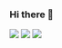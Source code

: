 ### Hi there 👋

<!--
**jesusoviedo/jesusoviedo** is a ✨ _special_ ✨ repository because its `README.md` (this file) appears on your GitHub profile.

Here are some ideas to get you started:

- 🔭 I’m currently working on ...
- 🌱 I’m currently learning ...
- 👯 I’m looking to collaborate on ...
- 🤔 I’m looking for help with ...
- 💬 Ask me about ...
- 📫 How to reach me: ...
- 😄 Pronouns: ...
- ⚡ Fun fact: ...

<img src="https://github-readme-stats.vercel.app/api/pin/?username=jesusoviedo&repo=github_profile"/>

-->

<img src="https://github-readme-stats.vercel.app/api?username=jesusoviedo&show_icons=true"/>

<img src="https://github-readme-stats.vercel.app/api/top-langs?username=jesusoviedo"/>

<img src="https://github-readme-streak-stats.herokuapp.com/?user=zluvsand"/>

